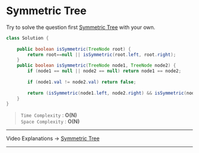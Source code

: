 #  Symmetric Tree
Try to solve the question first [Symmetric Tree](https://leetcode.com/problems/symmetric-tree/) with your own.
 
```java
class Solution {
    
    public boolean isSymmetric(TreeNode root) {
        return root==null || isSymmetric(root.left, root.right);
    }    
    public boolean isSymmetric(TreeNode node1, TreeNode node2) {
        if (node1 == null || node2 == null) return node1 == node2;
        
        if (node1.val != node2.val) return false;
        
        return (isSymmetric(node1.left, node2.right) && isSymmetric(node1.right, node2.left));
    }
}
```
> `Time Complexity` : **O(N)**   
> `Space Complexity` : **O(N)**   
---
Video Explanations -> [Symmetric Tree](https://www.youtube.com/watch?v=nKggNAiEpBE&list=PLgUwDviBIf0q8Hkd7bK2Bpryj2xVJk8Vk&index=26)
<hr>
